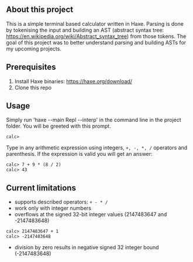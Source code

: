 ## About this project
This is a simple terminal based calculator written in Haxe.
Parsing is done by tokenising the input and building an AST (abstract syntax tree: https://en.wikipedia.org/wiki/Abstract_syntax_tree) from those tokens.
The goal of this project was to better understand parsing and building ASTs for my upcoming projects.

## Prerequisites
1. Install Haxe binaries: https://haxe.org/download/
2. Clone this repo

## Usage
Simply run 'haxe --main Repl --interp' in the command line in the project folder. 
You will be greeted with this prompt.

```
calc>
```

Type in any arithmetic expression using integers, `+, -, *, /` operators and parenthesis.
If the expression is valid you will get an answer:
```
calc> 7 + 9 * (8 / 2)
calc> 43
```

## Current limitations
- supports described operators: `+ - * /`
- work only with integer numbers
- overflows at the signed 32-bit integer values (2147483647 and -2147483648) 
```
calc> 2147483647 + 1
calc> -2147483648
```
- division by zero results in negative signed 32 integer bound (-2147483648)
